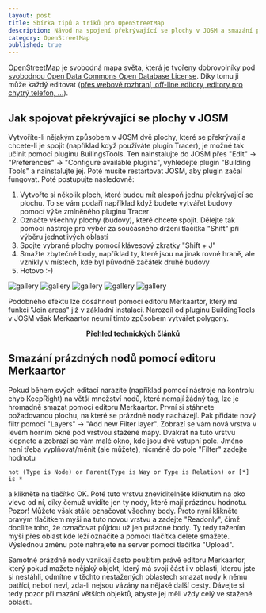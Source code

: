 ```yaml
---
layout: post
title: Sbírka tipů a triků pro OpenStreetMap
description: Návod na spojení překrývající se plochy v JOSM a smazání prázdných nodů pomocí editoru Merkaartor
category: OpenStreetMap
published: true
---
```


[OpenStreetMap](http://www.openstreetmap.org/) je svobodná mapa světa, která je tvořeny dobrovolníky pod [svobodnou Open Data Commons Open Database License](http://opendatacommons.org/licenses/odbl/). Díky tomu ji může každý editovat ([přes webové rozhraní, off-line editory, editory pro chytrý telefon, ...](https://wiki.openstreetmap.org/wiki/Editors)).

## Jak spojovat překrývající se plochy v JOSM

Vytvoříte-li nějakým způsobem v JOSM dvě plochy, které se překrývají a chcete-li je spojit (například když používáte plugin Tracer), je možné tak učinit pomocí pluginu BuilingsTools. Ten nainstalujte do JOSM přes "Edit" -> "Preferences" -> "Configure available plugins", vyhledejte plugin "Building Tools" a nainstalujte jej. Poté musíte restartovat JOSM, aby plugin začal fungovat. Poté postupujte následovně:

1. Vytvořte si několik ploch, které budou mít alespoň jednu překrývající se plochu. To se vám podaří například když budete vytvářet budovy pomocí výše zmíněného pluginu Tracer
2. Označte všechny plochy (budovy), které chcete spojit. Dělejte tak pomocí nástroje pro výběr za současného držení tlačítka "Shift" při výběru jednotlivých oblastí
3. Spojte vybrané plochy pomocí klávesový zkratky "Shift + J"
4. Smažte zbytečné body, například ty, které jsou na jinak rovné hraně, ale vznikly v místech, kde byl původně začátek druhé budovy
5. Hotovo :-)

![gallery]({{site.baseurl}}/web/media/buildingstools-1.png)
![gallery]({{site.baseurl}}/web/media/buildingstools-2.png)
![gallery]({{site.baseurl}}/web/media/buildingstools-3.png)
![gallery]({{site.baseurl}}/web/media/buildingstools-4.png)
![gallery]({{site.baseurl}}/web/media/buildingstools-5.png)

Podobného efektu lze dosáhnout pomocí editoru Merkaartor, který má funkci "Join areas" již v základní instalaci. Narozdíl od pluginu BuildingTools v JOSM však Merkaartor neumí tímto způsobem vytvářet polygony.

<center><b><a href="../">Přehled technických článků</a></b></center>

## Smazání prázdných nodů pomocí editoru Merkaartor

Pokud během svých editací narazíte (například pomocí nástroje na kontrolu chyb KeepRight) na větší množství nodů, které nemají žádný tag, lze je hromadně smazat pomocí editoru Merkaartor. První si stáhnete požadovanou plochu, na které se prázdné nody nacházejí. Pak přidáte nový filtr pomocí "Layers" -> "Add new Filter layer". Zobrazí se vám nová vrstva v levém horním okně pod vrstvou stažené mapy. Dvakrát na tuto vrstvu klepnete a zobrazí se vám malé okno, kde jsou dvě vstupní pole. Jméno není třeba vyplňovat/měnit (ale můžete), nicméně do pole "Filter" zadejte hodnotu

```
not (Type is Node) or Parent(Type is Way or Type is Relation) or [*] is *
```

a klikněte na tlačítko OK. Poté tuto vrstvu zneviditelněte kliknutím na oko vlevo od ní, díky čemuž uvidíte jen ty nody, které mají prázdnou hodnotu. Pozor! Můžete však stále označovat všechny body. Proto nyní klikněte pravým tlačítkem myši na tuto novou vrstvu a zadejte "Readonly", čímž docílíte toho, že označovat půjdou už jen prázdné body. Ty tedy tažením myši přes oblast kde leží označíte a pomocí tlačítka delete smažete. Výslednou změnu poté nahrajete na server pomocí tlačítka "Upload".

Samotné prázdné nody vznikají často použitím právě editoru Merkaartor, který pokud mažete nějaký objekt, který má svoji část i v oblasti, kterou jste si nestáhli, odmítne v těchto nestažených oblastech smazat nody k němu patřící, neboť neví, zda-li nejsou vázány na nějaké další cesty. Dávejte si tedy pozor při mazání větších objektů, abyste jej měli vždy celý ve stažené oblasti.
